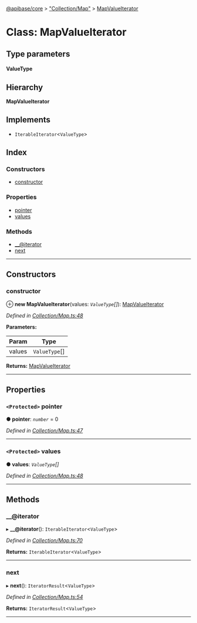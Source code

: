 [@apibase/core](../README.md) > ["Collection/Map"](../modules/_collection_map_.md) > [MapValueIterator](../classes/_collection_map_.mapvalueiterator.md)

# Class: MapValueIterator

## Type parameters
#### ValueType 
## Hierarchy

**MapValueIterator**

## Implements

* `IterableIterator`<`ValueType`>

## Index

### Constructors

* [constructor](_collection_map_.mapvalueiterator.md#constructor)

### Properties

* [pointer](_collection_map_.mapvalueiterator.md#pointer)
* [values](_collection_map_.mapvalueiterator.md#values)

### Methods

* [__@iterator](_collection_map_.mapvalueiterator.md#___iterator)
* [next](_collection_map_.mapvalueiterator.md#next)

---

## Constructors

<a id="constructor"></a>

###  constructor

⊕ **new MapValueIterator**(values: *`ValueType`[]*): [MapValueIterator](_collection_map_.mapvalueiterator.md)

*Defined in [Collection/Map.ts:48](https://github.com/chapterjason/APIBase/blob/4d25de7/packages/core/src/Collection/Map.ts#L48)*

**Parameters:**

| Param | Type |
| ------ | ------ |
| values | `ValueType`[] |

**Returns:** [MapValueIterator](_collection_map_.mapvalueiterator.md)

___

## Properties

<a id="pointer"></a>

### `<Protected>` pointer

**● pointer**: *`number`* = 0

*Defined in [Collection/Map.ts:47](https://github.com/chapterjason/APIBase/blob/4d25de7/packages/core/src/Collection/Map.ts#L47)*

___
<a id="values"></a>

### `<Protected>` values

**● values**: *`ValueType`[]*

*Defined in [Collection/Map.ts:48](https://github.com/chapterjason/APIBase/blob/4d25de7/packages/core/src/Collection/Map.ts#L48)*

___

## Methods

<a id="___iterator"></a>

###  __@iterator

▸ **__@iterator**(): `IterableIterator`<`ValueType`>

*Defined in [Collection/Map.ts:70](https://github.com/chapterjason/APIBase/blob/4d25de7/packages/core/src/Collection/Map.ts#L70)*

**Returns:** `IterableIterator`<`ValueType`>

___
<a id="next"></a>

###  next

▸ **next**(): `IteratorResult`<`ValueType`>

*Defined in [Collection/Map.ts:54](https://github.com/chapterjason/APIBase/blob/4d25de7/packages/core/src/Collection/Map.ts#L54)*

**Returns:** `IteratorResult`<`ValueType`>

___

